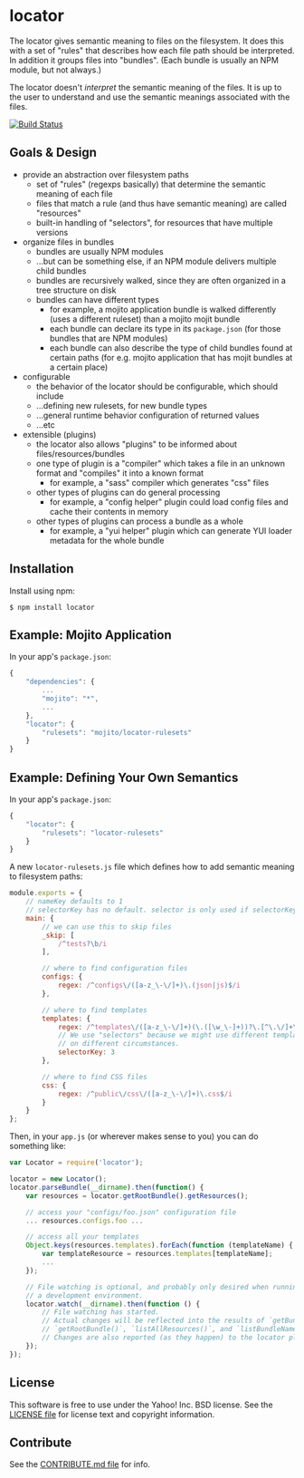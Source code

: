 locator
=======

The locator gives semantic meaning to files on the filesystem.
It does this with a set of "rules" that describes how each file path should be interpreted.
In addition it groups files into "bundles".
(Each bundle is usually an NPM module, but not always.)

The locator doesn't _interpret_ the semantic meaning of the files.
It is up to the user to understand and use the semantic meanings associated with the files.

[![Build Status](https://travis-ci.org/yahoo/locator.png?branch=master)](https://travis-ci.org/yahoo/locator)


## Goals & Design
* provide an abstraction over filesystem paths
    * set of "rules" (regexps basically) that determine the semantic meaning of each file
    * files that match a rule (and thus have semantic meaning) are called "resources"
    * built-in handling of "selectors", for resources that have multiple versions
* organize files in bundles
    * bundles are usually NPM modules
    * ...but can be something else, if an NPM module delivers multiple child bundles
    * bundles are recursively walked, since they are often organized in a tree structure on disk
    * bundles can have different types
        * for example, a mojito application bundle is walked differently (uses a different ruleset) than a mojito mojit bundle
        * each bundle can declare its type in its `package.json` (for those bundles that are NPM modules)
        * each bundle can also describe the type of child bundles found at certain paths (for e.g. mojito application that has mojit bundles at a certain place)
* configurable
    * the behavior of the locator should be configurable, which should include
    * ...defining new rulesets, for new bundle types
    * ...general runtime behavior configuration of returned values
    * ...etc
* extensible (plugins)
    * the locator also allows "plugins" to be informed about files/resources/bundles
    * one type of plugin is a "compiler" which takes a file in an unknown format and "compiles" it into a known format
        * for example, a "sass" compiler which generates "css" files
    * other types of plugins can do general processing
        * for example, a "config helper" plugin could load config files and cache their contents in memory
    * other types of plugins can process a bundle as a whole
        * for example, a "yui helper" plugin which can generate YUI loader metadata for the whole bundle


## Installation
Install using npm:

```shell
$ npm install locator
```



## Example: Mojito Application
In your app's `package.json`:
```javascript
{
    "dependencies": {
        ...
        "mojito": "*",
        ...
    },
    "locator": {
        "rulesets": "mojito/locator-rulesets"
    }
}
```


## Example: Defining Your Own Semantics
In your app's `package.json`:
```javascript
{
    "locator": {
        "rulesets": "locator-rulesets"
    }
}
```

A new `locator-rulesets.js` file which defines how to add semantic meaning to filesystem paths:
```javascript
module.exports = {
    // nameKey defaults to 1
    // selectorKey has no default. selector is only used if selectorKey is given
    main: {
        // we can use this to skip files
        _skip: [
            /^tests?\b/i
        ],

        // where to find configuration files
        configs: {
            regex: /^configs\/([a-z_\-\/]+)\.(json|js)$/i
        },

        // where to find templates
        templates: {
            regex: /^templates\/([a-z_\-\/]+)(\.([\w_\-]+))?\.[^\.\/]+\.html$/i,
            // We use "selectors" because we might use different templates based
            // on different circumstances.
            selectorKey: 3
        },

        // where to find CSS files
        css: {
            regex: /^public\/css\/([a-z_\-\/]+)\.css$/i
        }
    }
};
```


Then, in your `app.js` (or wherever makes sense to you) you can do something like:
```javascript
var Locator = require('locator');

locator = new Locator();
locator.parseBundle(__dirname).then(function() {
    var resources = locator.getRootBundle().getResources();

    // access your "configs/foo.json" configuration file
    ... resources.configs.foo ...

    // access all your templates
    Object.keys(resources.templates).forEach(function (templateName) {
        var templateResource = resources.templates[templateName];
        ...
    });

    // File watching is optional, and probably only desired when running in
    // a development environment.
    locator.watch(__dirname).then(function () {
        // File watching has started.
        // Actual changes will be reflected into the results of `getBundle()`,
        // `getRootBundle()`, `listAllResources()`, and `listBundleNames()`.
        // Changes are also reported (as they happen) to the locator plugins.
    });
});
```


## License
This software is free to use under the Yahoo! Inc. BSD license.
See the [LICENSE file][] for license text and copyright information.

[LICENSE file]: https://github.com/yahoo/locator/blob/master/LICENSE.txt


## Contribute
See the [CONTRIBUTE.md file][] for info.

[CONTRIBUTE.md file]: https://github.com/yahoo/locator/blob/master/CONTRIBUTE.md


